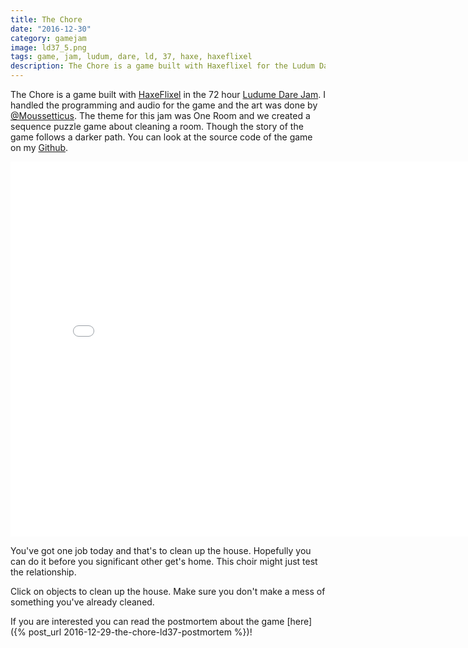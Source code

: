 ```yaml
---
title: The Chore
date: "2016-12-30"
category: gamejam
image: ld37_5.png
tags: game, jam, ludum, dare, ld, 37, haxe, haxeflixel
description: The Chore is a game built with Haxeflixel for the Ludum Dare game jam.
---
```


The Chore is a game built with [HaxeFlixel](http://haxeflixel.com) in the 72 hour [Ludume Dare Jam](http://ludumdare.com/compo/ludum-dare-37/?action=preview&uid=23711). I handled the programming and audio for the game and the art was done by [@Moussetticus](https://twitter.com/Moussetticus). The theme for this jam was One Room and we created a sequence puzzle game about cleaning a room. Though the story of the game follows a darker path. You can look at the source code of the game on my [Github](https://github.com/cxsquared/LD37).

<iframe src="{{site.baseurl}}/games/LD37/index.html" name="The Chore" width="800" height="600" frameborder="0" scrolling="no">   <p>Your browser does not support iframes.</p> ></iframe>

You've got one job today and that's to clean up the house. Hopefully you can do it before you significant other get's home. This choir might just test the relationship.

Click on objects to clean up the house. Make sure you don't make a mess of something you've already cleaned.

If you are interested you can read the postmortem about the game [here]({% post_url 2016-12-29-the-chore-ld37-postmortem %})!
